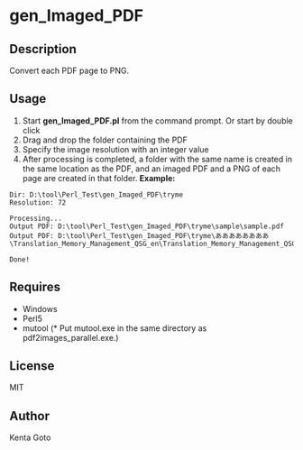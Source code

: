 # gen_Imaged_PDF

## Description  

Convert each PDF page to PNG.  

## Usage

1. Start **gen_Imaged_PDF.pl** from the command prompt. Or start by double click
2. Drag and drop the folder containing the PDF
3. Specify the image resolution with an integer value
4. After processing is completed, a folder with the same name is created in the same location as the PDF, and an imaged PDF and a PNG of each page are created in that folder.
   **Example:**

```
Dir: D:\tool\Perl_Test\gen_Imaged_PDF\tryme
Resolution: 72

Processing...
Output PDF: D:\tool\Perl_Test\gen_Imaged_PDF\tryme\sample\sample.pdf
Output PDF: D:\tool\Perl_Test\gen_Imaged_PDF\tryme\ああああああああ\Translation_Memory_Management_QSG_en\Translation_Memory_Management_QSG_en.pdf

Done!
```

## Requires

- Windows
- Perl5
- mutool (* Put mutool.exe in the same directory as pdf2images_parallel.exe.)

## License
MIT

## Author  
Kenta Goto
